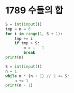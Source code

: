 # 1789 수들의 합



```python
S = int(input())
tmp = n = 0
for i in range(1, S + 1):
    tmp += i
    if tmp > S:
        n = i - 1
        break
print(n)
```



```python
S = int(input())
n = 1
while n * (n + 1) // 2 <= S:
    n += 1
print(n - 1)
```


